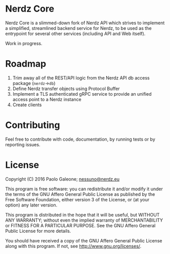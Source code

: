 Nerdz Core
=========

Nerdz Core is a slimmed-down fork of Nerdz API which strives to implement a simplified, streamlined backend service for Nerdz, to be used as the entrypoint for several other services (including API and Web itself).

Work in progress.

# Roadmap

1. Trim away all of the REST/API logic from the Nerdz API db access package (`nerdz`->`db`)
2. Define Nerdz transfer objects using Protocol Buffer 
3. Implement a TLS authenticated gRPC service to provide an unified access point to a Nerdz instance
4. Create clients

# Contributing

Feel free to contribute with code, documentation, by running tests or by reporting issues. 

# License
Copyright (C) 2016 Paolo Galeone; nessuno@nerdz.eu

This program is free software: you can redistribute it and/or modify
it under the terms of the GNU Affero General Public License as published by
the Free Software Foundation, either version 3 of the License, or
(at your option) any later version.

This program is distributed in the hope that it will be useful,
but WITHOUT ANY WARRANTY; without even the implied warranty of
MERCHANTABILITY or FITNESS FOR A PARTICULAR PURPOSE.  See the
GNU Affero General Public License for more details.

You should have received a copy of the GNU Affero General Public License
along with this program.  If not, see <http://www.gnu.org/licenses/>.
